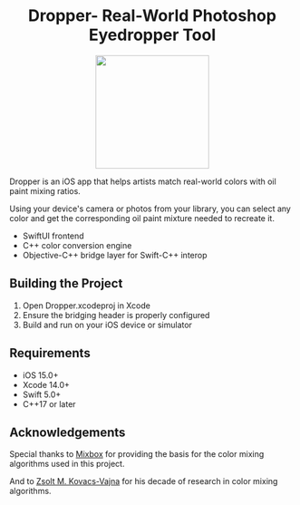 <h1 align="center">Dropper- Real-World Photoshop Eyedropper Tool</h1>

<div align="center">
  <img src="./images/dropper.png" width="200" width="500" />
</div>

Dropper is an iOS app that helps artists match real-world colors with oil paint mixing ratios.

Using your device's camera or photos from your library, you can select any color and get the corresponding oil paint mixture needed to recreate it.

- SwiftUI frontend
- C++ color conversion engine
- Objective-C++ bridge layer for Swift-C++ interop

## Building the Project

1. Open Dropper.xcodeproj in Xcode
2. Ensure the bridging header is properly configured
3. Build and run on your iOS device or simulator

## Requirements

- iOS 15.0+
- Xcode 14.0+
- Swift 5.0+
- C++17 or later

## Acknowledgements

Special thanks to [Mixbox](https://github.com/scrtwpns/mixbox) for providing the basis for the color mixing algorithms used in this project.

And to [Zsolt M. Kovacs-Vajna](https://zsolt-kovacs.unibs.it/home) for his decade of research in color mixing algorithms.
